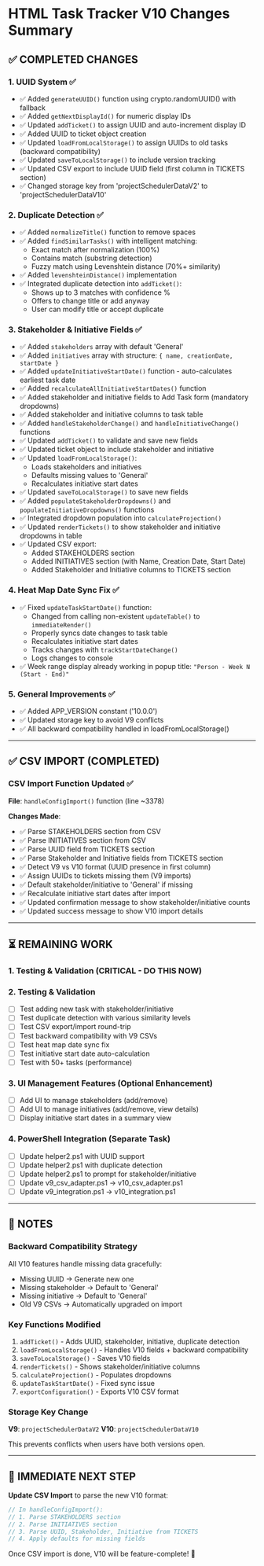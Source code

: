 # HTML Task Tracker V10 Changes Summary

## ✅ COMPLETED CHANGES

### 1. **UUID System** ✅
- ✅ Added `generateUUID()` function using crypto.randomUUID() with fallback
- ✅ Added `getNextDisplayId()` for numeric display IDs
- ✅ Updated `addTicket()` to assign UUID and auto-increment display ID
- ✅ Added UUID to ticket object creation
- ✅ Updated `loadFromLocalStorage()` to assign UUIDs to old tasks (backward compatibility)
- ✅ Updated `saveToLocalStorage()` to include version tracking
- ✅ Updated CSV export to include UUID field (first column in TICKETS section)
- ✅ Changed storage key from 'projectSchedulerDataV2' to 'projectSchedulerDataV10'

### 2. **Duplicate Detection** ✅
- ✅ Added `normalizeTitle()` function to remove spaces
- ✅ Added `findSimilarTasks()` with intelligent matching:
  - Exact match after normalization (100%)
  - Contains match (substring detection)
  - Fuzzy match using Levenshtein distance (70%+ similarity)
- ✅ Added `levenshteinDistance()` implementation
- ✅ Integrated duplicate detection into `addTicket()`:
  - Shows up to 3 matches with confidence %
  - Offers to change title or add anyway
  - User can modify title or accept duplicate

### 3. **Stakeholder & Initiative Fields** ✅
- ✅ Added `stakeholders` array with default 'General'
- ✅ Added `initiatives` array with structure: `{ name, creationDate, startDate }`
- ✅ Added `updateInitiativeStartDate()` function - auto-calculates earliest task date
- ✅ Added `recalculateAllInitiativeStartDates()` function
- ✅ Added stakeholder and initiative fields to Add Task form (mandatory dropdowns)
- ✅ Added stakeholder and initiative columns to task table
- ✅ Added `handleStakeholderChange()` and `handleInitiativeChange()` functions
- ✅ Updated `addTicket()` to validate and save new fields
- ✅ Updated ticket object to include stakeholder and initiative
- ✅ Updated `loadFromLocalStorage()`:
  - Loads stakeholders and initiatives
  - Defaults missing values to 'General'
  - Recalculates initiative start dates
- ✅ Updated `saveToLocalStorage()` to save new fields
- ✅ Added `populateStakeholderDropdowns()` and `populateInitiativeDropdowns()` functions
- ✅ Integrated dropdown population into `calculateProjection()`
- ✅ Updated `renderTickets()` to show stakeholder and initiative dropdowns in table
- ✅ Updated CSV export:
  - Added STAKEHOLDERS section
  - Added INITIATIVES section (with Name, Creation Date, Start Date)
  - Added Stakeholder and Initiative columns to TICKETS section

### 4. **Heat Map Date Sync Fix** ✅
- ✅ Fixed `updateTaskStartDate()` function:
  - Changed from calling non-existent `updateTable()` to `immediateRender()`
  - Properly syncs date changes to task table
  - Recalculates initiative start dates
  - Tracks changes with `trackStartDateChange()`
  - Logs changes to console
- ✅ Week range display already working in popup title: `"Person - Week N (Start - End)"`

### 5. **General Improvements** ✅
- ✅ Added APP_VERSION constant ('10.0.0')
- ✅ Updated storage key to avoid V9 conflicts
- ✅ All backward compatibility handled in loadFromLocalStorage()

---

## ✅ CSV IMPORT (COMPLETED)

### CSV Import Function Updated ✅
**File**: `handleConfigImport()` function (line ~3378)

**Changes Made**:
- ✅ Parse STAKEHOLDERS section from CSV
- ✅ Parse INITIATIVES section from CSV  
- ✅ Parse UUID field from TICKETS section
- ✅ Parse Stakeholder and Initiative fields from TICKETS section
- ✅ Detect V9 vs V10 format (UUID presence in first column)
- ✅ Assign UUIDs to tickets missing them (V9 imports)
- ✅ Default stakeholder/initiative to 'General' if missing
- ✅ Recalculate initiative start dates after import
- ✅ Updated confirmation message to show stakeholder/initiative counts
- ✅ Updated success message to show V10 import details

---

## ⏳ REMAINING WORK

### 1. **Testing & Validation** (CRITICAL - DO THIS NOW)

### 2. **Testing & Validation**
- [ ] Test adding new task with stakeholder/initiative
- [ ] Test duplicate detection with various similarity levels
- [ ] Test CSV export/import round-trip
- [ ] Test backward compatibility with V9 CSVs
- [ ] Test heat map date sync fix
- [ ] Test initiative start date auto-calculation
- [ ] Test with 50+ tasks (performance)

### 3. **UI Management Features** (Optional Enhancement)
- [ ] Add UI to manage stakeholders (add/remove)
- [ ] Add UI to manage initiatives (add/remove, view details)
- [ ] Display initiative start dates in a summary view

### 4. **PowerShell Integration** (Separate Task)
- [ ] Update helper2.ps1 with UUID support
- [ ] Update helper2.ps1 with duplicate detection
- [ ] Update helper2.ps1 to prompt for stakeholder/initiative
- [ ] Update v9_csv_adapter.ps1 → v10_csv_adapter.ps1
- [ ] Update v9_integration.ps1 → v10_integration.ps1

---

## 📝 NOTES

### Backward Compatibility Strategy
All V10 features handle missing data gracefully:
- Missing UUID → Generate new one
- Missing stakeholder → Default to 'General'
- Missing initiative → Default to 'General'
- Old V9 CSVs → Automatically upgraded on import

### Key Functions Modified
1. `addTicket()` - Adds UUID, stakeholder, initiative, duplicate detection
2. `loadFromLocalStorage()` - Handles V10 fields + backward compatibility
3. `saveToLocalStorage()` - Saves V10 fields
4. `renderTickets()` - Shows stakeholder/initiative columns
5. `calculateProjection()` - Populates dropdowns
6. `updateTaskStartDate()` - Fixed sync issue
7. `exportConfiguration()` - Exports V10 CSV format

### Storage Key Change
**V9**: `projectSchedulerDataV2`
**V10**: `projectSchedulerDataV10`

This prevents conflicts when users have both versions open.

---

## 🚀 IMMEDIATE NEXT STEP

**Update CSV Import** to parse the new V10 format:
```javascript
// In handleConfigImport():
// 1. Parse STAKEHOLDERS section
// 2. Parse INITIATIVES section  
// 3. Parse UUID, Stakeholder, Initiative from TICKETS
// 4. Apply defaults for missing fields
```

Once CSV import is done, V10 will be feature-complete! 🎉
